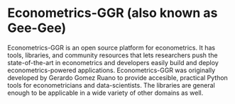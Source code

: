 # Econometrics-GGR   (also known as Gee-Gee)
Econometrics-GGR is an open source platform for econometrics. It has tools, libraries, and community resources that lets researchers push the state-of-the-art in econometrics and developers easily build and deploy econometrics-powered applications.  Econometrics-GGR was originally developed by Gerardo Gomez Ruano to provide accesible, practical Python tools for econometricians and data-scientists. The libraries are general enough to be applicable in a wide variety of other domains as well.
